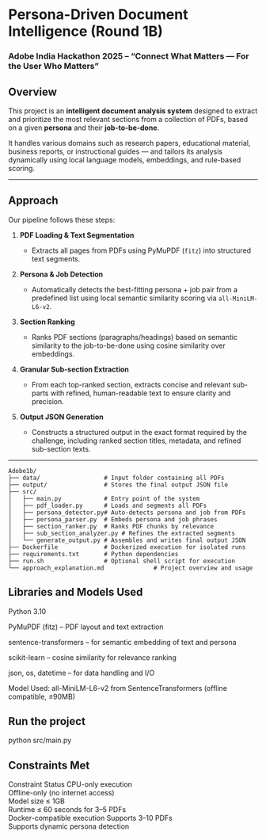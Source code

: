 #  Persona-Driven Document Intelligence (Round 1B)  
### Adobe India Hackathon 2025 – “Connect What Matters — For the User Who Matters”



##  Overview

This project is an **intelligent document analysis system** designed to extract and prioritize the most relevant sections from a collection of PDFs, based on a given **persona** and their **job-to-be-done**.

It handles various domains such as research papers, educational material, business reports, or instructional guides — and tailors its analysis dynamically using local language models, embeddings, and rule-based scoring.

---

##  Approach

Our pipeline follows these steps:

1. **PDF Loading & Text Segmentation**  
   - Extracts all pages from PDFs using PyMuPDF (`fitz`) into structured text segments.

2. **Persona & Job Detection**  
   - Automatically detects the best-fitting persona + job pair from a predefined list using local semantic similarity scoring via `all-MiniLM-L6-v2`.

3. **Section Ranking**  
   - Ranks PDF sections (paragraphs/headings) based on semantic similarity to the job-to-be-done using cosine similarity over embeddings.

4. **Granular Sub-section Extraction**  
   - From each top-ranked section, extracts concise and relevant sub-parts with refined, human-readable text to ensure clarity and precision.

5. **Output JSON Generation**  
   - Constructs a structured output in the exact format required by the challenge, including ranked section titles, metadata, and refined sub-section texts.

---

```
Adobe1b/
├── data/                  # Input folder containing all PDFs
├── output/                # Stores the final output JSON file
├── src/
│   ├── main.py            # Entry point of the system
│   ├── pdf_loader.py      # Loads and segments all PDFs
│   ├── persona_detector.py# Auto-detects persona and job from PDFs
│   ├── persona_parser.py  # Embeds persona and job phrases
│   ├── section_ranker.py  # Ranks PDF chunks by relevance
│   ├── sub_section_analyzer.py # Refines the extracted segments
│   └── generate_output.py # Assembles and writes final output JSON
├── Dockerfile             # Dockerized execution for isolated runs
├── requirements.txt       # Python dependencies
├── run.sh                 # Optional shell script for execution
└── approach_explanation.md              # Project overview and usage
```



##  Libraries and Models Used
Python 3.10

PyMuPDF (fitz) – PDF layout and text extraction

sentence-transformers – for semantic embedding of text and persona

scikit-learn – cosine similarity for relevance ranking

json, os, datetime – for data handling and I/O

Model Used: all-MiniLM-L6-v2 from SentenceTransformers (offline compatible, ≤90MB)

## Run the project
python src/main.py

##  Constraints Met
Constraint	Status
CPU-only execution	
Offline-only (no internet access)	
Model size ≤ 1GB	
Runtime ≤ 60 seconds for 3–5 PDFs	
Docker-compatible execution	
Supports 3–10 PDFs	
Supports dynamic persona detection	
